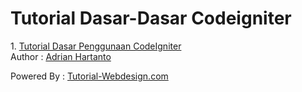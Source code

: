 <h1>Tutorial Dasar-Dasar Codeigniter</h1>

<p>
1. <a href="http://www.tutorial-webdesign.com/tutorial-dasar-penggunaan-codeigniter/">Tutorial Dasar Penggunaan CodeIgniter</a>
<br />
Author : <a href="http://www.tutorial-webdesign.com/author/adrianhartanto/">Adrian Hartanto</a>
</p>

<p>Powered By : <a href="http://www.tutorial-webdesign.com">Tutorial-Webdesign.com</a></p>